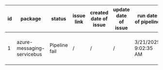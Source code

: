 
| id | package | status | issue link | created date of issue | update date of issue | run date of pipeline | pipeline run link |
|----|---------|--------|------------|-----------------------|----------------------| ---------------------| ----------------- |
| 1 | azure-messaging-servicebus | Pipeline fail | / | / | / | 3/21/2025 9:02:35 AM | https://dev.azure.com/v-qzhong0900/content-validation-automation/_build/results?buildId=15 |